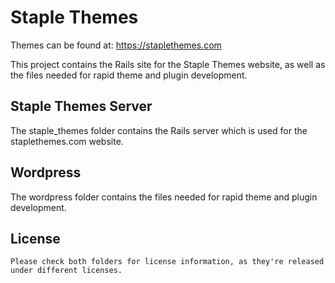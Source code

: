 # Staple Themes

Themes can be found at: https://staplethemes.com

This project contains the Rails site for the Staple Themes website, as well as the files needed for rapid theme and plugin development.

## Staple Themes Server

The staple_themes folder contains the Rails server which is used for the staplethemes.com website.

## Wordpress

The wordpress folder contains the files needed for rapid theme and plugin development.

## License
    Please check both folders for license information, as they're released under different licenses.
